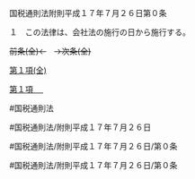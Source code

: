 国税通則法附則平成１７年７月２６日第０条

１　この法律は、会社法の施行の日から施行する。

~~前条(全)←~~　~~→次条(全)~~

[第１項(全)](国税通則法＿＿＿＿附則平成１７年７月２６日第０条第１項_.md)  

[第１項 　 ](国税通則法＿＿＿＿附則平成１７年７月２６日第０条第１項.md)  

#国税通則法

#国税通則法/附則平成１７年７月２６日

#国税通則法/附則平成１７年７月２６日/第０条

#国税通則法/附則平成１７年７月２６日/第０条

